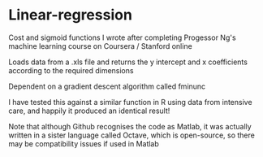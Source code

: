 # Linear-regression
Cost and sigmoid functions I wrote after completing Progessor Ng's machine learning course on Coursera / Stanford online

Loads data from a .xls file and returns the y intercept and x coefficients according to the required dimensions

Dependent on a gradient descent algorithm called fminunc

I have tested this against a similar function in R using data from intensive care, and happily it produced an identical result!

Note that although Github recognises the code as Matlab, it was actually written in a sister language called Octave, which is open-source, so there may be compatibility issues if used in Matlab
